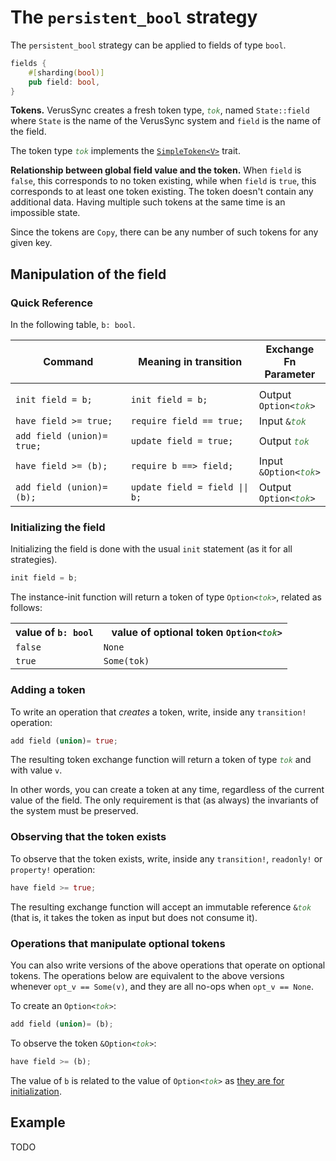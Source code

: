 # The `persistent_bool` strategy

The `persistent_bool` strategy can be applied to fields of type `bool`.

```rust
fields {
    #[sharding(bool)]
    pub field: bool,
}
```

**Tokens.**
VerusSync creates a fresh token type, <code style="font-style: italic; color: #408040">tok</code>,
named `State::field` where `State` is the name of the VerusSync system and `field` is the name of the field.

The token type <code style="font-style: italic; color: #408040">tok</code> implements the
[`SimpleToken<V>`](https://verus-lang.github.io/verus/verusdoc/vstd/tokens/trait.SimpleToken.html) trait.

**Relationship between global field value and the token.**
When `field` is `false`, this corresponds to no token existing, while
when `field` is `true`, this corresponds to at least one token existing.
The token doesn't contain any additional data.
Having multiple such tokens at the same time is an impossible state.

Since the tokens are `Copy`, there can be any number of such tokens for any given key.

## Manipulation of the field

### Quick Reference

In the following table, `b: bool`.

<div class="table-wrapper" style="font-size: 13px"><table>
  <colgroup>
     <col span="1" style="width: 40%;">
     <col span="1" style="width: 45%;">
     <col span="1" style="width: 15%;">
  </colgroup>
  <thead>
    <tr>
      <th>Command</th>
      <th>Meaning in transition</th>
      <th>Exchange Fn Parameter</th>
    </tr>
  </thead>
  <tbody>
    <tr><td></td><td></td><td></td></tr>
    <tr>
      <td><code>init field = b;</code></td>
      <td><code>init field = b;</code></td>
      <td>Output <code>Option&lt;<span style="font-style: italic; color: #408040">tok</span>&gt;</code></td>
    </tr> <tr>
      <td><code>have field &gt;= true;</code></td>
      <td><code>require field == true;</code></td>
      <td>Input <code>&amp;<span style="font-style: italic; color: #408040">tok</span></code></td>
    </tr> <tr>
      <td><code>add field (union)= true;</code></td>
      <td><code>update field = true;</code></td>
      <td>Output <code><span style="font-style: italic; color: #408040">tok</span></code></td>
    </tr> <tr>
      <td><code>have field &gt;= (b);</code></td>
      <td><code>require b ==> field;</code></td>
      <td>Input <code>&amp;Option&lt;<span style="font-style: italic; color: #408040">tok</span>&gt;</code></td>
    </tr> <tr>
      <td><code>add field (union)= (b);</code></td>
      <td><code>update field = field || b;</code></td>
      <td>Output <code>Option&lt;<span style="font-style: italic; color: #408040">tok</span>&gt;</code></td>
    </tr>
  </tbody>
</table></div>

### Initializing the field

Initializing the field is done with the usual `init` statement (as it for all strategies).

```rust
init field = b;
```

The instance-init function will return a token of type <code>Option&lt;<span style="font-style: italic; color: #408040">tok</span>&gt;</code>,
related as follows:

<table>
  <tr>
    <th>value of <code>b: bool</code></th>
    <th>&nbsp;&nbsp;&nbsp;value of optional token <code>Option&lt;<span style="font-style: italic; color: #408040">tok</span>></code></th>
  </tr>
  <tr>
    <td><code>false</code></td>
    <td><code>None</code></td>
  </tr>
  <tr>
    <td><code>true</code></td>
    <td><code>Some(tok)</code></td>
  </tr>
</table>

### Adding a token

To write an operation that _creates_ a token,
write, inside any `transition!` operation:

```rust
add field (union)= true;
```

The resulting token exchange function will return a token of type <code><span style="font-style: italic; color: #408040">tok</span></code>
and with value `v`.

In other words, you can create a token at any time, regardless of the current value of the field.
The only requirement is that (as always) the invariants of the system must be preserved.

### Observing that the token exists

To observe that the token exists,
write, inside any `transition!`, `readonly!` or `property!` operation:

```rust
have field >= true;
```

The resulting exchange function will accept an immutable reference
<code>&amp;<span style="font-style: italic; color: #408040">tok</span></code> (that is, it takes the token as input but does not consume it).

### Operations that manipulate optional tokens

You can also write versions of the above operations that operate on optional tokens.
The operations below are equivalent to the above versions whenever `opt_v == Some(v)`,
and they are all no-ops when `opt_v == None`.

To create an <code>Option&lt;<span style="font-style: italic; color: #408040">tok</span>&gt;</code>:

```rust
add field (union)= (b);
```

To observe the token <code>&amp;Option&lt;<span style="font-style: italic; color: #408040">tok</span>&gt;</code>:

```rust
have field >= (b);
```

The value of `b` is related to the value of
<code>Option&lt;<span style="font-style: italic; color: #408040">tok</span>&gt;</code>
as [they are for initialization](#initializing-the-field).

## Example

TODO
